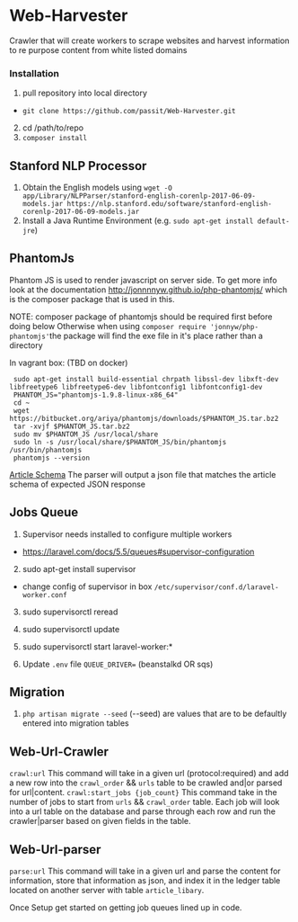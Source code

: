 # Web-Harvester
Crawler that will create workers to scrape websites and harvest information to re purpose content from white listed domains

### Installation
1. pull repository into local directory
  - `git clone https://github.com/passit/Web-Harvester.git`
2. cd /path/to/repo
3. `composer install`

## Stanford NLP Processor

1. Obtain the English models using `wget -O app/Library/NLPParser/stanford-english-corenlp-2017-06-09-models.jar https://nlp.stanford.edu/software/stanford-english-corenlp-2017-06-09-models.jar`
2. Install a Java Runtime Environment (e.g. `sudo apt-get install default-jre`)

## PhantomJs
Phantom JS is used to render javascript on server side. To get more info look at the documentation http://jonnnnyw.github.io/php-phantomjs/ which is the composer package that is used in this.

NOTE: composer package of phantomjs should be required first before doing below
Otherwise when using `composer require 'jonnyw/php-phantomjs'`the package will find the exe file in it's place rather than a directory

In vagrant box: (TBD on docker)
```
 sudo apt-get install build-essential chrpath libssl-dev libxft-dev libfreetype6 libfreetype6-dev libfontconfig1 libfontconfig1-dev
 PHANTOM_JS="phantomjs-1.9.8-linux-x86_64"
 cd ~
 wget https://bitbucket.org/ariya/phantomjs/downloads/$PHANTOM_JS.tar.bz2
 tar -xvjf $PHANTOM_JS.tar.bz2
 sudo mv $PHANTOM_JS /usr/local/share
 sudo ln -s /usr/local/share/$PHANTOM_JS/bin/phantomjs /usr/bin/phantomjs
 phantomjs --version
 ```

[Article Schema](https://sntmedia.atlassian.net/wiki/spaces/DCU/pages/208928769/JSON+schemas)
The parser will output a json file that matches the article schema of expected JSON response

## Jobs Queue
1. Supervisor needs installed to configure multiple workers
  - https://laravel.com/docs/5.5/queues#supervisor-configuration
2. sudo apt-get install supervisor
  - change config of supervisor in box `/etc/supervisor/conf.d/laravel-worker.conf`
3. sudo supervisorctl reread
4. sudo supervisorctl update
5. sudo supervisorctl start laravel-worker:*

6. Update `.env` file `QUEUE_DRIVER=` (beanstalkd OR sqs)

## Migration
1. `php artisan migrate --seed` (--seed) are values that are to be defaultly entered into migration tables

## Web-Url-Crawler
`crawl:url` This command will take in a given url (protocol:required) and add a new row into the `crawl_order` && `urls` table to be crawled and|or parsed for url|content.
`crawl:start_jobs {job_count}` This command take in the number of jobs to start from `urls` && `crawl_order` table.  Each job will look into a url table on the database and parse through each row and run the crawler|parser based on given fields in the table.

## Web-Url-parser
`parse:url` This command will take in a given url and parse the content for information, store that information as json, and index it in the ledger table located on another server with table `article_libary`.

Once Setup get started on getting job queues lined up in code.
